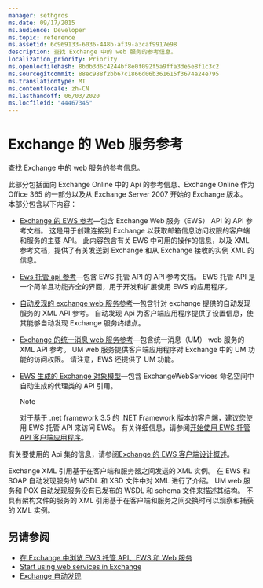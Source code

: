 ```yaml
---
manager: sethgros
ms.date: 09/17/2015
ms.audience: Developer
ms.topic: reference
ms.assetid: 6c969133-6036-448b-af39-a3caf9917e98
description: 查找 Exchange 中的 web 服务的参考信息。
localization_priority: Priority
ms.openlocfilehash: 8bdb3d6c4244bf8e0f092f5a9ffa3de5e8f1c3c2
ms.sourcegitcommit: 88ec988f2bb67c1866d06b361615f3674a24e795
ms.translationtype: MT
ms.contentlocale: zh-CN
ms.lasthandoff: 06/03/2020
ms.locfileid: "44467345"
---
```

# <a name="web-services-reference-for-exchange"></a>Exchange 的 Web 服务参考

查找 Exchange 中的 web 服务的参考信息。
  
此部分包括面向 Exchange Online 中的 Api 的参考信息、Exchange Online 作为 Office 365 的一部分以及从 Exchange Server 2007 开始的 Exchange 版本。 本部分包含以下内容：
  
- [Exchange 的 EWS 参考](ews-reference-for-exchange.md)—包含 Exchange Web 服务（EWS） API 的 API 参考文档。 这是用于创建连接到 Exchange 以获取邮箱信息访问权限的客户端和服务的主要 API。 此内容包含有关 EWS 中可用的操作的信息，以及 XML 参考文档，提供了有关发送到 Exchange 和从 Exchange 接收的实例 XML 的信息。 
    
- [Ews 托管 api 参考](ews-managed-api-reference-for-exchange.md)—包含 EWS 托管 API 的 API 参考文档。 EWS 托管 API 是一个简单且功能齐全的界面，用于开发和扩展使用 EWS 的应用程序。 
    
- [自动发现的 exchange web 服务参考](autodiscover-web-service-reference-for-exchange.md)—包含针对 exchange 提供的自动发现服务的 XML API 参考。 自动发现 Api 为客户端应用程序提供了设置信息，使其能够自动发现 Exchange 服务终结点。 
    
- [Exchange 的统一消息 web 服务参考](unified-messaging-web-service-reference-for-exchange.md)—包含统一消息（UM） web 服务的 XML API 参考。 UM web 服务提供客户端应用程序对 Exchange 中的 UM 功能的访问权限。 请注意，EWS 还提供了 UM 功能。 
    
- [EWS 生成的 Exchange 对象模型](ews-generated-object-models-reference-for-exchange.md)—包含 ExchangeWebServices 命名空间中自动生成的代理类的 API 引用。 
    
    > [!NOTE]
    > 对于基于 .net framework 3.5 的 .NET Framework 版本的客户端，建议您使用 EWS 托管 API 来访问 EWS。 有关详细信息，请参阅[开始使用 EWS 托管 API 客户端应用程序](../exchange-web-services/get-started-with-ews-managed-api-client-applications.md)。 
  
有关要使用的 Api 集的信息，请参阅[Exchange 的 EWS 客户端设计概述](../exchange-web-services/ews-client-design-overview-for-exchange.md)。
  
Exchange XML 引用基于在客户端和服务器之间发送的 XML 实例。 在 EWS 和 SOAP 自动发现服务的 WSDL 和 XSD 文件中对 XML 进行了介绍。 UM web 服务和 POX 自动发现服务没有已发布的 WSDL 和 schema 文件来描述其结构。 不具有架构文件的服务的 XML 引用基于在客户端和服务之间交换时可以观察和捕获的 XML 实例。
  
## <a name="see-also"></a>另请参阅

- [在 Exchange 中浏览 EWS 托管 API、EWS 和 Web 服务](../exchange-web-services/explore-the-ews-managed-api-ews-and-web-services-in-exchange.md)
- [Start using web services in Exchange](../exchange-web-services/start-using-web-services-in-exchange.md)
- [Exchange 自动发现](../exchange-web-services/autodiscover-for-exchange.md)
    

